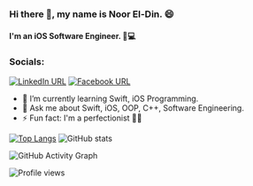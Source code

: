 ### Hi there 👋, my name is Noor El-Din. 😄
#### I'm an iOS Software Engineer. 🍎💻
### Socials:
[![LinkedIn URL](https://img.shields.io/static/v1?color=red&label=linkedin&logo=linkedin&logoColor=white&style=for-the-badge&message=Connect)](https://www.linkedin.com/in/noor-el-din-walid/)
[![Facebook URL](https://img.shields.io/static/v1?color=red&label=Facebook&logo=Facebook&logoColor=white&style=for-the-badge&message=Connect)](https://www.facebook.com/noor.almadridi.10) 

- 🌱 I’m currently learning Swift, iOS Programming. 
- 💬 Ask me about Swift, iOS, OOP, C++, Software Engineering. 
- ⚡ Fun fact: I'm a perfectionist 💪😎 



[![Top Langs](https://github-readme-stats.vercel.app/api/top-langs/?username=iNoor72)](https://github.com/anuraghazra/github-readme-stats)        ![GitHub stats](https://github-readme-stats.vercel.app/api?username=iNoor72&show_icons=true)  

![GitHub Activity Graph](https://activity-graph.herokuapp.com/graph?username=iNoor72)  

![Profile views](https://gpvc.arturio.dev/iNoor72)  
